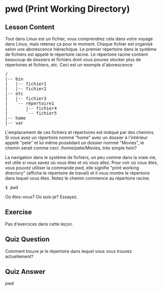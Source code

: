 # pwd (Print Working Directory)

## Lesson Content

Tout dans Linux est un fichier, vous comprendrez cela dans votre voyage dans Linux, mais retenez ça pour le moment. Chaque fichier est organisé selon une aborescence hiérachique. Le premier répertoire dans le système de fichiers est appelé le répertoire racine. Le répertoire racine contient beaucoup de dossiers et fichiers dont vous pouvez stocker plus de répertoires et fichiers, etc. Ceci est un exemple d'aborescence: 

<pre>/
|-- bin
|   |-- fichier1
|   |-- fichier2
|-- etc
|   |-- fichier3
|   `-- répertoire1
|       |-- fichier4
|       `-- fichier5
|-- home
|-- var
</pre>

L'emplacement de ces fichiers et répertoires est indiqué par des chemins. Si vous avez un répertoire nommé "home" avec un dossier à l'intérieur appelé "pete" et lui même possédant un dossier nommé "Movies", le chemin serait comme ceci: /home/pete/Movies, très simple hein?

La navigation dans le système de fichiers, un peu comme dans la vraie vie, est utile si vous savez où vous êtes et où vous allez. Pour voir où vous êtes, vous pouvez utiliser la commande pwd, elle signifie "print working directory" (affiche le répertoire de travail) et il vous montre le répertoire dans lequel vous êtes. Notez le chemin commence au répertoire racine.

<pre>$ pwd</pre>

Où êtes-vous? Où suis-je? Essayez.

## Exercise

Pas d'exercices dans cette leçon.

## Quiz Question

Comment trouve je le répertoire dans lequel vous vous trouvez actuellement?

## Quiz Answer

pwd
